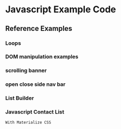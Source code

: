 # Javascript Example Code

## Reference Examples

### Loops

### DOM manipulation examples

### scrolling banner

### open close side nav bar

### List Builder

### Javascript Contact List
    With Materialize CSS


